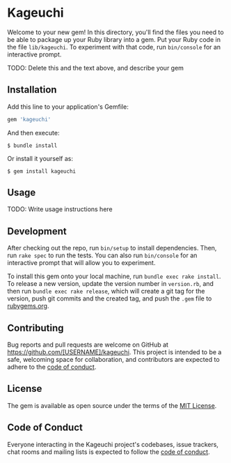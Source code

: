 # Kageuchi

Welcome to your new gem! In this directory, you'll find the files you need to be able to package up your Ruby library into a gem. Put your Ruby code in the file `lib/kageuchi`. To experiment with that code, run `bin/console` for an interactive prompt.

TODO: Delete this and the text above, and describe your gem

## Installation

Add this line to your application's Gemfile:

```ruby
gem 'kageuchi'
```

And then execute:

    $ bundle install

Or install it yourself as:

    $ gem install kageuchi

## Usage

TODO: Write usage instructions here

## Development

After checking out the repo, run `bin/setup` to install dependencies. Then, run `rake spec` to run the tests. You can also run `bin/console` for an interactive prompt that will allow you to experiment.

To install this gem onto your local machine, run `bundle exec rake install`. To release a new version, update the version number in `version.rb`, and then run `bundle exec rake release`, which will create a git tag for the version, push git commits and the created tag, and push the `.gem` file to [rubygems.org](https://rubygems.org).

## Contributing

Bug reports and pull requests are welcome on GitHub at https://github.com/[USERNAME]/kageuchi. This project is intended to be a safe, welcoming space for collaboration, and contributors are expected to adhere to the [code of conduct](https://github.com/[USERNAME]/kageuchi/blob/master/CODE_OF_CONDUCT.md).

## License

The gem is available as open source under the terms of the [MIT License](https://opensource.org/licenses/MIT).

## Code of Conduct

Everyone interacting in the Kageuchi project's codebases, issue trackers, chat rooms and mailing lists is expected to follow the [code of conduct](https://github.com/[USERNAME]/kageuchi/blob/master/CODE_OF_CONDUCT.md).
